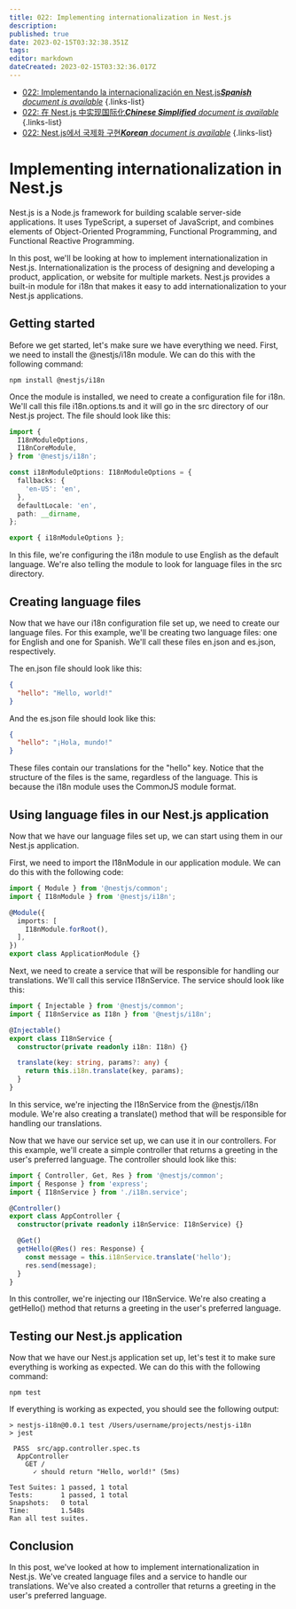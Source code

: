 ```yaml
---
title: 022: Implementing internationalization in Nest.js
description: 
published: true
date: 2023-02-15T03:32:38.351Z
tags: 
editor: markdown
dateCreated: 2023-02-15T03:32:36.017Z
---
```


- [022: Implementando la internacionalización en Nest.js***Spanish** document is available*](/es/Knowledge-base/Nest-js/Learning/022-implementing-internationalization-in-nest-js)
{.links-list}
- [022: 在 Nest.js 中实现国际化***Chinese Simplified** document is available*](/zh/Knowledge-base/Nest-js/Learning/022-implementing-internationalization-in-nest-js)
{.links-list}
- [022: Nest.js에서 국제화 구현***Korean** document is available*](/ko/Knowledge-base/Nest-js/Learning/022-implementing-internationalization-in-nest-js)
{.links-list}


# Implementing internationalization in Nest.js

Nest.js is a Node.js framework for building scalable server-side applications. It uses TypeScript, a superset of JavaScript, and combines elements of Object-Oriented Programming, Functional Programming, and Functional Reactive Programming.

In this post, we'll be looking at how to implement internationalization in Nest.js. Internationalization is the process of designing and developing a product, application, or website for multiple markets. Nest.js provides a built-in module for i18n that makes it easy to add internationalization to your Nest.js applications.

## Getting started

Before we get started, let's make sure we have everything we need. First, we need to install the @nestjs/i18n module. We can do this with the following command:

```
npm install @nestjs/i18n
```

Once the module is installed, we need to create a configuration file for i18n. We'll call this file i18n.options.ts and it will go in the src directory of our Nest.js project. The file should look like this:

```typescript
import {
  I18nModuleOptions,
  I18nCoreModule,
} from '@nestjs/i18n';

const i18nModuleOptions: I18nModuleOptions = {
  fallbacks: {
    'en-US': 'en',
  },
  defaultLocale: 'en',
  path: __dirname,
};

export { i18nModuleOptions };
```

In this file, we're configuring the i18n module to use English as the default language. We're also telling the module to look for language files in the src directory.

## Creating language files

Now that we have our i18n configuration file set up, we need to create our language files. For this example, we'll be creating two language files: one for English and one for Spanish. We'll call these files en.json and es.json, respectively.

The en.json file should look like this:

```json
{
  "hello": "Hello, world!"
}
```

And the es.json file should look like this:

```json
{
  "hello": "¡Hola, mundo!"
}
```

These files contain our translations for the "hello" key. Notice that the structure of the files is the same, regardless of the language. This is because the i18n module uses the CommonJS module format.

## Using language files in our Nest.js application

Now that we have our language files set up, we can start using them in our Nest.js application.

First, we need to import the I18nModule in our application module. We can do this with the following code:

```typescript
import { Module } from '@nestjs/common';
import { I18nModule } from '@nestjs/i18n';

@Module({
  imports: [
    I18nModule.forRoot(),
  ],
})
export class ApplicationModule {}
```

Next, we need to create a service that will be responsible for handling our translations. We'll call this service I18nService. The service should look like this:

```typescript
import { Injectable } from '@nestjs/common';
import { I18nService as I18n } from '@nestjs/i18n';

@Injectable()
export class I18nService {
  constructor(private readonly i18n: I18n) {}

  translate(key: string, params?: any) {
    return this.i18n.translate(key, params);
  }
}
```

In this service, we're injecting the I18nService from the @nestjs/i18n module. We're also creating a translate() method that will be responsible for handling our translations.

Now that we have our service set up, we can use it in our controllers. For this example, we'll create a simple controller that returns a greeting in the user's preferred language. The controller should look like this:

```typescript
import { Controller, Get, Res } from '@nestjs/common';
import { Response } from 'express';
import { I18nService } from './i18n.service';

@Controller()
export class AppController {
  constructor(private readonly i18nService: I18nService) {}

  @Get()
  getHello(@Res() res: Response) {
    const message = this.i18nService.translate('hello');
    res.send(message);
  }
}
```

In this controller, we're injecting our I18nService. We're also creating a getHello() method that returns a greeting in the user's preferred language.

## Testing our Nest.js application

Now that we have our Nest.js application set up, let's test it to make sure everything is working as expected. We can do this with the following command:

```
npm test
```

If everything is working as expected, you should see the following output:

```
> nestjs-i18n@0.0.1 test /Users/username/projects/nestjs-i18n
> jest

 PASS  src/app.controller.spec.ts
  AppController
    GET /
      ✓ should return "Hello, world!" (5ms)

Test Suites: 1 passed, 1 total
Tests:       1 passed, 1 total
Snapshots:   0 total
Time:        1.548s
Ran all test suites.
```

## Conclusion

In this post, we've looked at how to implement internationalization in Nest.js. We've created language files and a service to handle our translations. We've also created a controller that returns a greeting in the user's preferred language.